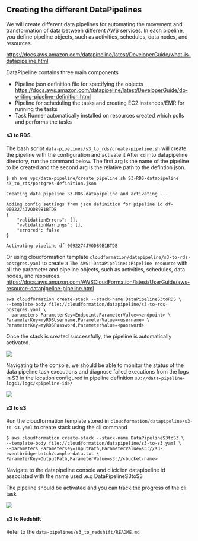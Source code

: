 ## Creating the different DataPipelines

We will create different data pipelines for automating the movement and transformation of data between 
different AWS services.  In each pipeline, you define pipeline objects, such as activities, schedules, 
data nodes, and resources.

https://docs.aws.amazon.com/datapipeline/latest/DeveloperGuide/what-is-datapipeline.html

DataPipeline contains three main components 

* Pipeline json definition file for specifying the objects https://docs.aws.amazon.com/datapipeline/latest/DeveloperGuide/dp-writing-pipeline-definition.html
* Pipeline for scheduling the tasks and creating EC2 instances/EMR for running the tasks
* Task Runner automatically installed on resources created which polls and performs the tasks

#### s3 to RDS
The bash script  `data-pipelines/s3_to_rds/create-pipeline.sh`  will create the pipeline with the configuration and activate it
After `cd` into datapipeline directory, run the command below. The first arg is the name of the pipeline to be created and 
the second arg is the relative path to the defintion json.
```
$ sh aws_vpc/data-pipeline/create_pipeline.sh S3-RDS-datapipeline s3_to_rds/postgres-definition.json

Creating data pipeline S3-RDS-datapipeline and activating ...

Adding config settings from json definition for pipeline id df-0092274JVOD89B1BTDB
{
    "validationErrors": [],
    "validationWarnings": [],
    "errored": false
}

Activating pipeline df-0092274JVOD89B1BTDB
```

Or using cloudformation template `cloudformation/datapipeline/s3-to-rds-postgres.yaml`  to create a `The AWS::DataPipeline::Pipeline resource` 
with all the parameter and pipeline objects, such as activities, schedules, data nodes, and resources.
https://docs.aws.amazon.com/AWSCloudFormation/latest/UserGuide/aws-resource-datapipeline-pipeline.html

```
aws cloudformation create-stack --stack-name DataPipelineS3toRDS \
--template-body file://cloudformation/datapipeline/s3-to-rds-postgres.yaml \
--parameters ParameterKey=Endpoint,ParameterValue=<endpoint> \
ParameterKey=myRDSUsername,ParameterValue=<username> \
ParameterKey=myRDSPassword,ParameterValue=<password>

```

Once the stack is created successfully, the pipeline is automatically activated.

<img src=https://github.com/ryankarlos/aws_etl/blob/master/screenshots/cf-stack-data-pipeline-s3-rds.png></img>

Navigating to the console, we should be able to monitor the status of the data pipeline task executions and diagnose 
failed executions from the logs in S3 in the location configured in pipeline definition `s3://data-pipeline-logs1/logs/<pipeline-id>/`

<img src=https://github.com/ryankarlos/aws_etl/blob/master/screenshots/data-pipeline-s3-rds-pg.png></img>


#### s3 to s3

Run the cloudformation template stored in `cloudformation/datapipeline/s3-to-s3.yaml` 
to create stack using the cli command 

```
$ aws cloudformation create-stack --stack-name DataPipelineS3toS3 \
--template-body file://cloudformation/datapipeline/s3-to-s3.yaml \
--parameters ParameterKey=InputPath,ParameterValue=s3://s3-eventbridge-batch/sample-data.txt \
ParameterKey=OutputPath,ParameterValue=s3://<bucket-name>

```

Navigate to the datapipeline console and click ion datapipeline id associated with the name used .e.g DataPipelineS3toS3

The pipeline should be activated and you can track the progress of the cli task 

<img src=https://github.com/ryankarlos/aws_etl/blob/master/screenshots/data-pipeline-s3-s3.png></img>

#### s3 to Redshift

Refer to the `data-pipelines/s3_to_redshift/README.md`